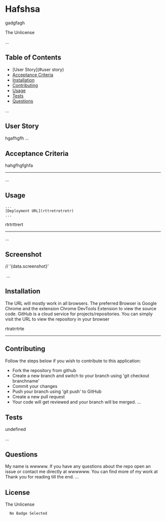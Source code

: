 # Hafshsa
  
  gadgfagh

  The Unlicense

  ...
  
## Table of Contents

- [User Story](#user story)
- [Acceptance Criteria](#acceptance)
- [Installation](#installation)
- [Contributing](#contributing)
- [Usage](#usage)
- [Tests](#tests)
- [Questions](#questions)
  
...
  
## User Story

  hgafhgfh
...

## Acceptance Criteria

  hahgfhgfghfa

  -----------------------------------------------------------------
...

## Usage

    ...
    [Deployment URL](rttretretretr)
    ...

  rtrtrttrert

  -----------------------------------------------------------------
...

## Screenshot

  // '{data.screenshot}'

  ![]()
...

## Installation

  The URL will mostly work in all browsers.
  The preferred Browser is Google Chrome and the extension Chrome DevTools Extension to view the source code.
  GitHub is a cloud service for projects/repositories.
  You can simply visit the URL to view the repository in your browser

  rtratrrtrte

  -----------------------------------------------------------------

## Contributing

  Follow the steps below if you wish to contribute to this application:

- Fork the repository from github
- Create a new branch and switch to your branch using 'git checkout branchname'
- Commit your changes
- Push your branch using 'git push' to GitHub
- Create a new pull request
- Your code will get reviewed and your branch will be merged.
...

## Tests

  undefined

...

## Questions

My name is   wwwww. If you have any questions about the repo open an issue or contact me directly at wwwwww. You can find more of my work at Thank you for reading till the end.
...

## License
  
  The Unlicense

      No Badge Selected 
